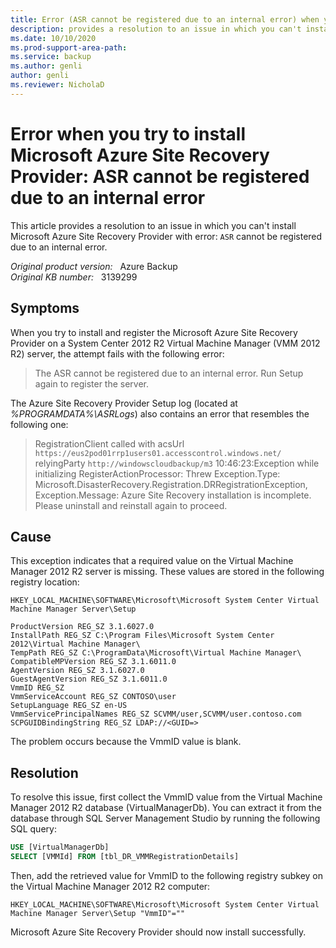 ```yaml
---
title: Error (ASR cannot be registered due to an internal error) when you try to install Microsoft Azure Site Recovery Provider
description: provides a resolution to an issue in which you can't install Microsoft Azure Site Recovery Provider with error ASR cannot be registered due to an internal error.
ms.date: 10/10/2020
ms.prod-support-area-path: 
ms.service: backup
ms.author: genli
author: genli
ms.reviewer: NicholaD
---
```

# Error when you try to install Microsoft Azure Site Recovery Provider: ASR cannot be registered due to an internal error

This article provides a resolution to an issue in which you can't install Microsoft Azure Site Recovery Provider with error: `ASR` cannot be registered due to an internal error.

_Original product version:_ &nbsp; Azure Backup  
_Original KB number:_ &nbsp; 3139299

## Symptoms

When you try to install and register the Microsoft Azure Site Recovery Provider on a System Center 2012 R2 Virtual Machine Manager (VMM 2012 R2) server, the attempt fails with the following error:

> The ASR cannot be registered due to an internal error. Run Setup again to register the server.

The Azure Site Recovery Provider Setup log (located at *%PROGRAMDATA%\ASRLogs*) also contains an error that resembles the following one:

> RegistrationClient called with acsUrl `https://eus2pod01rrp1users01.accesscontrol.windows.net/` relyingParty `http://windowscloudbackup/m3` 10:46:23:Exception while initializing RegisterActionProcessor: Threw Exception.Type: Microsoft.DisasterRecovery.Registration.DRRegistrationException, Exception.Message: Azure Site Recovery installation is incomplete. Please uninstall and reinstall again to proceed.

## Cause

This exception indicates that a required value on the Virtual Machine Manager 2012 R2 server is missing. These values are stored in the following registry location: 

`HKEY_LOCAL_MACHINE\SOFTWARE\Microsoft\Microsoft System Center Virtual Machine Manager Server\Setup`

```
ProductVersion REG_SZ 3.1.6027.0
InstallPath REG_SZ C:\Program Files\Microsoft System Center 2012\Virtual Machine Manager\
TempPath REG_SZ C:\ProgramData\Microsoft\Virtual Machine Manager\
CompatibleMPVersion REG_SZ 3.1.6011.0
AgentVersion REG_SZ 3.1.6027.0
GuestAgentVersion REG_SZ 3.1.6011.0
VmmID REG_SZ 
VmmServiceAccount REG_SZ CONTOSO\user
SetupLanguage REG_SZ en-US
VmmServicePrincipalNames REG_SZ SCVMM/user,SCVMM/user.contoso.com
SCPGUIDBindingString REG_SZ LDAP://<GUID=>
```

The problem occurs because the VmmID value is blank.

## Resolution

To resolve this issue, first collect the VmmID value from the Virtual Machine Manager 2012 R2 database (VirtualManagerDb). You can extract it from the database through SQL Server Management Studio by running the following SQL query:

```sql
USE [VirtualManagerDb]
SELECT [VMMId] FROM [tbl_DR_VMMRegistrationDetails]
```

Then, add the retrieved value for VmmID to the following registry subkey on the Virtual Machine Manager 2012 R2 computer:

`HKEY_LOCAL_MACHINE\SOFTWARE\Microsoft\Microsoft System Center Virtual Machine Manager Server\Setup
"VmmID"=""`

Microsoft Azure Site Recovery Provider should now install successfully.
